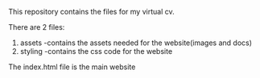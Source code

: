 This repository contains the files for my virtual cv.

There are 2 files:
1. assets
    -contains the assets needed for the website(images and docs)
3. styling
    -contains the css code for the website

The index.html file is the main website
